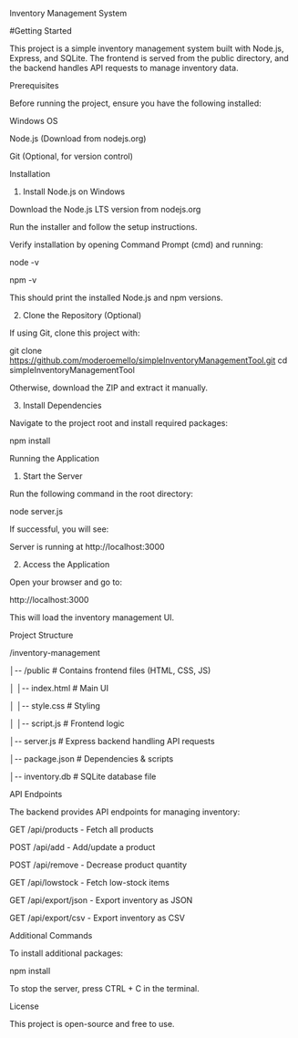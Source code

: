 Inventory Management System

#Getting Started

This project is a simple inventory management system built with Node.js, Express, and SQLite. The frontend is served from the public directory, and the backend handles API requests to manage inventory data.

Prerequisites

Before running the project, ensure you have the following installed:

Windows OS

Node.js (Download from nodejs.org)

Git (Optional, for version control)

Installation

1. Install Node.js on Windows

Download the Node.js LTS version from nodejs.org

Run the installer and follow the setup instructions.

Verify installation by opening Command Prompt (cmd) and running:

node -v

npm -v

This should print the installed Node.js and npm versions.

2. Clone the Repository (Optional)

If using Git, clone this project with:

git clone https://github.com/moderoemello/simpleInventoryManagementTool.git
cd simpleInventoryManagementTool

Otherwise, download the ZIP and extract it manually.

3. Install Dependencies

Navigate to the project root and install required packages:

npm install

Running the Application

1. Start the Server

Run the following command in the root directory:

node server.js

If successful, you will see:

Server is running at http://localhost:3000

2. Access the Application

Open your browser and go to:

http://localhost:3000

This will load the inventory management UI.

Project Structure

/inventory-management

│-- /public          # Contains frontend files (HTML, CSS, JS)

│   │-- index.html   # Main UI

│   │-- style.css    # Styling

│   │-- script.js    # Frontend logic

│-- server.js        # Express backend handling API requests

│-- package.json     # Dependencies & scripts

│-- inventory.db     # SQLite database file


API Endpoints

The backend provides API endpoints for managing inventory:

GET /api/products - Fetch all products

POST /api/add - Add/update a product

POST /api/remove - Decrease product quantity

GET /api/lowstock - Fetch low-stock items

GET /api/export/json - Export inventory as JSON

GET /api/export/csv - Export inventory as CSV

Additional Commands

To install additional packages:

npm install <package-name>

To stop the server, press CTRL + C in the terminal.

License

This project is open-source and free to use.


